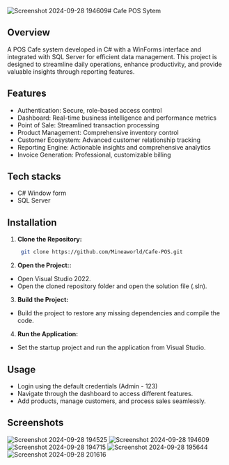 ![Screenshot 2024-09-28 194609](https://github.com/user-attachments/assets/188b79d3-ae19-42ba-8b31-62b5e89d1e4c)# Cafe POS Sytem

## Overview 

A POS Cafe system developed in C# with a WinForms interface and integrated with SQL Server for efficient data management. This project is designed to streamline daily operations, enhance productivity, and provide valuable insights through reporting features.

## Features

- Authentication: Secure, role-based access control
- Dashboard: Real-time business intelligence and performance metrics
- Point of Sale: Streamlined transaction processing
- Product Management: Comprehensive inventory control
- Customer Ecosystem: Advanced customer relationship tracking
- Reporting Engine: Actionable insights and comprehensive analytics
- Invoice Generation: Professional, customizable billing

## Tech stacks

- C# Window form
- SQL Server

## Installation

1. **Clone the Repository:**
   ```bash
    git clone https://github.com/Mineaworld/Cafe-POS.git
   
2. **Open the Project::**
- Open Visual Studio 2022.
- Open the cloned repository folder and open the solution file (.sln).

3. **Build the Project:**
- Build the project to restore any missing dependencies and compile the code.

4. **Run the Application:**
- Set the startup project and run the application from Visual Studio.

## Usage

- Login using the default credentials (Admin - 123)
- Navigate through the dashboard to access different features.
- Add products, manage customers, and process sales seamlessly.

## Screenshots
![Screenshot 2024-09-28 194525](https://github.com/user-attachments/assets/56236d68-4410-40b0-8fac-659df25f5b43)
![Screenshot 2024-09-28 194609](https://github.com/user-attachments/assets/628e7e4b-745d-41c2-856c-3901518cc072)
![Screenshot 2024-09-28 194715](https://github.com/user-attachments/assets/52489829-0333-483a-8499-d8d0df13de87)
![Screenshot 2024-09-28 195644](https://github.com/user-attachments/assets/c2769c86-fcf0-4dff-940e-7b1be94c9b7a)
![Screenshot 2024-09-28 201616](https://github.com/user-attachments/assets/b9c22c7d-3138-41d9-9dca-651ee6b86f88)

